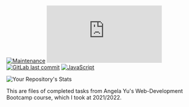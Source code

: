 [![Maintenance](https://img.shields.io/badge/Maintained%3F-yes-green.svg)](https://GitHub.com/Naereen/StrapDown.js/graphs/commit-activity)
[![GitHub commits](https://badgen.net/github/commits/Naereen/Strapdown.js)](https://GitHub.com/Naereen/StrapDown.js/commit/)
[![GitLab last commit](https://badgen.net/gitlab/last-commit/NickBusey/HomelabOS/)](https://gitlab.com/NickBusey/HomelabOS/-/commits)
[![JavaScript](https://img.shields.io/badge/--F7DF1E?logo=javascript&logoColor=000)](https://www.javascript.com/)

![Your Repository's Stats](https://github-readme-stats.vercel.app/api/top-langs/?username=Your_GitHub_Username&theme=blue-green)

This are files of completed tasks from Angela Yu's Web-Development Bootcamp course, which I took at 2021/2022.
